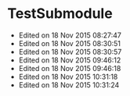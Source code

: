 TestSubmodule
=============

- Edited on 18 Nov 2015 08:27:47
- Edited on 18 Nov 2015 08:30:51
- Edited on 18 Nov 2015 08:30:57
- Edited on 18 Nov 2015 09:46:12
- Edited on 18 Nov 2015 09:46:18
- Edited on 18 Nov 2015 10:31:18
- Edited on 18 Nov 2015 10:31:24
